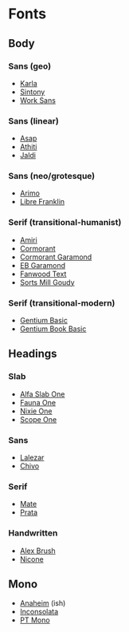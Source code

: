 # Fonts

Body
----

### Sans (geo)

- [Karla](https://fonts.google.com/specimen/Karla)
- [Sintony](https://fonts.google.com/specimen/Sintony)
- [Work Sans](https://fonts.google.com/specimen/Work+Sans)

### Sans (linear)

- [Asap](https://fonts.google.com/specimen/Asap)
- [Athiti](https://fonts.google.com/specimen/Athiti)
- [Jaldi](https://fonts.google.com/specimen/Jaldi)

### Sans (neo/grotesque)

- [Arimo](https://fonts.google.com/specimen/Arimo)
- [Libre Franklin](https://fonts.google.com/specimen/Libre+Franklin)

### Serif (transitional-humanist)

- [Amiri](https://fonts.google.com/specimen/Amiri)
- [Cormorant](https://fonts.google.com/specimen/Cormorant)
- [Cormorant Garamond](https://fonts.google.com/specimen/Cormorant+Garamond)
- [EB Garamond](https://fonts.google.com/specimen/EB+Garamond)
- [Fanwood Text](https://fonts.google.com/specimen/Fanwood+Text)
- [Sorts Mill Goudy](https://fonts.google.com/specimen/Sorts+Mill+Goudy)

### Serif (transitional-modern)

- [Gentium Basic](https://fonts.google.com/specimen/Gentium+Basic)
- [Gentium Book Basic](https://fonts.google.com/specimen/Gentium+Book+Basic)

Headings
--------

### Slab

- [Alfa Slab One](https://fonts.google.com/specimen/Alfa+Slab+One)
- [Fauna One](https://fonts.google.com/specimen/Fauna+One)
- [Nixie One](https://fonts.google.com/specimen/Nixie+One)
- [Scope One](https://fonts.google.com/specimen/Scope+One)

### Sans

- [Lalezar](https://fonts.google.com/specimen/Lalezar)
- [Chivo](https://fonts.google.com/specimen/Chivo)

### Serif

- [Mate](https://fonts.google.com/specimen/Mate)
- [Prata](https://fonts.google.com/specimen/Prata)

### Handwritten

- [Alex Brush](https://fonts.google.com/specimen/Alex+Brush)
- [Nicone](https://fonts.google.com/specimen/Niconne)

Mono
----

- [Anaheim](https://fonts.google.com/specimen/Anaheim) (ish)
- [Inconsolata](https://fonts.google.com/specimen/Inconsolata)
- [PT Mono](https://fonts.google.com/specimen/PT+Mono)
